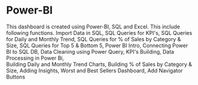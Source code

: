 # Power-BI
 
This dashboard is created using Power-BI, SQL and Excel. 
This include following functions. 
Import Data in SQL,
SQL Queries for KPI's, 
SQL Queries for Daily and Monthly Trend, 
SQL Queries for % of Sales by Category & Size,
SQL Queries for Top 5 & Bottom 5,
Power BI Intro,
Connecting Power BI to SQL DB,
Data Cleaning using Power Query, 
KPI's Building,
Data Processing in Power Bi,  
Building Daily and Monthly Trend Charts, 
Building % of Sales by Category & Size, 
Adding Insights, 
Worst and Best Sellers Dashboard, 
Add Navigator Buttons
